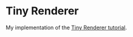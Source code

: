 # Tiny Renderer
My implementation of the [Tiny Renderer tutorial](https://github.com/ssloy/tinyrenderer).